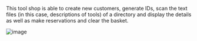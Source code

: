 This tool shop is able to create new customers, generate IDs, scan the text files (in this case, descriptions of tools) of a directory 
and display the details as well as make reservations and clear the basket.



![image](https://github.com/user-attachments/assets/609a0a2f-bb3a-4564-b763-179606af9657)

